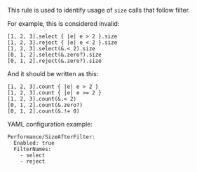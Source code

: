 This rule is used to identify usage of `size` calls that follow filter.

For example, this is considered invalid:

```
[1, 2, 3].select { |e| e > 2 }.size
[1, 2, 3].reject { |e| e < 2 }.size
[1, 2, 3].select(&.< 2).size
[0, 1, 2].select(&.zero?).size
[0, 1, 2].reject(&.zero?).size
```

And it should be written as this:

```
[1, 2, 3].count { |e| e > 2 }
[1, 2, 3].count { |e| e >= 2 }
[1, 2, 3].count(&.< 2)
[0, 1, 2].count(&.zero?)
[0, 1, 2].count(&.!= 0)
```

YAML configuration example:

```
Performance/SizeAfterFilter:
  Enabled: true
  FilterNames:
    - select
    - reject
```
